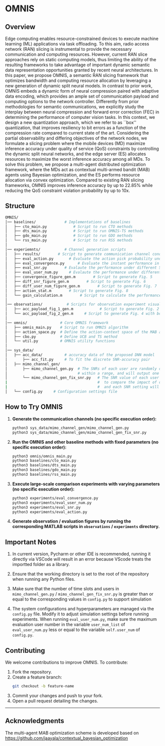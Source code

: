 # OMNIS

## Overview

Edge computing enables resource-constrained devices to execute machine learning (ML) applications via task offloading. To this aim,  radio access network (RAN) slicing is instrumental to provide the necessary communication and computing resources. However, current RAN slice approaches rely on static computing models, thus limiting the ability of the resulting frameworks to take advantage of important dynamic semantic data representation opportunities granted by recent neural architectures. In this paper, we propose OMNIS, a semantic RAN slicing framework that optimizes bandwidth and computing resource allocation by leveraging a new generation of  dynamic split neural models. In contrast to prior work, OMNIS embeds a dynamic form of neural compression paired with adaptive data encoding, which provides an ample set of communication payload and computing options to the network controller. Differently from prior methodologies for semantic communications, we explicitly study the interplay between neural compression and forward error correction (FEC) in determining the performance of computer vision tasks. In this context, we design a new quantization approach, which we refer to as ``box'' quantization, that improves resiliency to bit errors as a function of the compression rate compared to current state of the art. Considering the partial observability and differing objectives of the network nodes, we formulate a slicing problem where the mobile devices (MD)  maximize inference accuracy under quality of service (QoS) constraints by controlling the dynamic split neural networks, and the edge server (ES) allocates resources to maximize the worst inference accuracy among all MDs. To solve this problem, we propose a multi-agent distributed optimization framework, where the MDs act as contextual multi-armed bandit (MAB) agents using Bayesian optimization, and the ES performs resource allocation via convex optimization. Compared to existing RAN slicing frameworks, OMNIS improves inference accuracy by up to 22.85\% while reducing the QoS constraint violation probability by up to 10x.

## Structure
```bash
OMNIS/
│── baselines/             # Implementations of baselines
│   ├── cto_main.py            # Script to run CTO methods
│   ├── dts_main.py            # Script to run OMNIS-TS methods
│   ├── gdo_main.py            # Script to run GDO methods
│   └── rss_main.py            # Script to run RSS methods
│
│── experiemnts/           # Channel generation scripts
│   ├── results/        # Script to generate communication channel conditions
│   ├── eval_action.py       # Evaluate the action pick probability under different parameters
│   ├── eval_convergence.py      # Evaluate the instant performance in each time slot
│   ├── eval_snr.py        # Evalaute the performance under different SNR values
│   ├── eval_user_num.py     # Evalaute the performance under different user numbers
│   ├── convergence_figure_gen.m        # Script to generate Fig. 5
│   ├── diff_snr_figure_gen.m        # Script to generate Fig. 6
│   ├── diff_user_num_figure_gen.m        # Script to generate Fig. 7
│   ├── action_stat.m        # Script to generate Fig. 8
│   └── gain_calculation.m        # Script to calculate the performance gain
│
│── observations/           # Scripts for observation experiment visualization
│   ├── acc_payload_fig_1_gen.m            # Script to generate Fig. 2
│   └── acc_payload_fig_2_gen.m     # Script to generate Fig. 4 with box quantization
│
│── omnis/               # Core OMNIS framework
│   ├── omnis_main.py    # Script to run OMNIS algorithm
│   ├── action_space.py  # Define the action-context space of the MAB agent
│   ├── cbo.py           # Define UCB and TS method
│   └── util.py          # OMNIS utility functions
│
│── sys_data/           
│   ├── acc_data/          # accuracy data of the proposed DNN model
│       ├── acc_fit.py     # To fit the discrete SNR-accuracy pair
│   ├── mimo_channel_gen/
│       ├── mimo_channel_gen.py  # The SNRs of each user are randomly distributed
│                                # within a range, and will output one .npy file 
│       └── mimo_channel_gen_fix_snr.py   # The SNR value of each user is fixed to a specific value
|                                         #  to compare the impact of different SNRs on performance, 
|                                         #  and each SNR setting will output one .npy file
│   └── config.py     # Configuration settings file
```



## How to Try OMNIS


1. **Generate the communication channels (no specific execution order):**
   ```bash
   python3 sys_data/mimo_channel_gen/mimo_channel_gen.py  
   python3 sys_data/mimo_channel_gen/mimo_channel_gen_fix_snr.py  
   ```
2. **Run the OMNIS and other baseline methods with fixed parameters (no specific execution order):**
   ```bash
   python3 omnis/omnis_main.py
   python3 baselines/cto_main.py
   python3 baselines/dts_main.py 
   python3 baselines/gdo_main.py
   python3 baselines/rss_main.py
   ```
3. **Execute large-scale comparison experiments with varying parameters (no specific execution order):**
   ```bash
   python3 experiments/eval_convergence.py 
   python3 experiments/eval_user_num.py   
   python3 experiments/eval_snr.py  
   python3 experiments/eval_action.py  
   ```


3. **Generate observation / evaluation figures by running the corresponding MATLAB scripts in `observations` / ``experiments`` directory.**


## Important Notes
1. In current version, Pycharm or other IDE is recommended, running it directly via VSCode will result in an error because VScode treats the importted folder as a library.

2. Ensure that the working directory is set to the root of the repository when running any Python files.

3. Make sure that the number of time slots and users in ``mimo_channel_gen.py`` / ``mimo_channel_gen_fix_snr.py`` is greater than or equal to the corresponding values in `config.py` to support simulation

4. The system configurations and hyperparameters are managed via the ``config.py`` file. Modify it to adjust simulation settings before running experiments. When running `eval_user_num.py`, make sure the maximum evaluation user number in the variable `user_num_list` of `eval_user_num.py` less or equal to the variable `self.user_num` of `config.py`.



## Contributing
We welcome contributions to improve OMNIS. To contribute:
1. Fork the repository.
2. Create a feature branch:
   ```bash
   git checkout -b feature-name
   ```
3. Commit your changes and push to your fork.
4. Open a pull request detailing the changes.

---

## Acknowledgments


The multi-agent MAB optimization scheme is developed based on https://github.com/jaayala/contextual_bayesian_optimization
